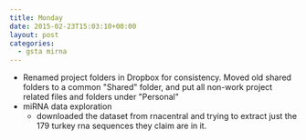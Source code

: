 ```yaml
---
title: Monday
date: 2015-02-23T15:03:10+00:00
layout: post
categories:
  - gsta mirna
---
```

  * Renamed project folders in Dropbox for consistency. Moved old shared folders to a common "Shared" folder, and put all non-work project related files and folders under "Personal"
  * miRNA data exploration
      * downloaded the dataset from rnacentral and trying to extract just the 179 turkey rna sequences they claim are in it.
